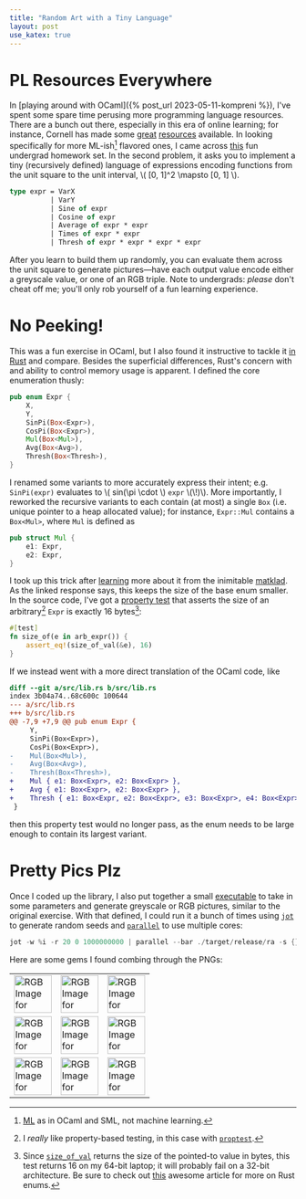 ```yaml
---
title: "Random Art with a Tiny Language"
layout: post
use_katex: true
---
```


# PL Resources Everywhere

In [playing around with OCaml]({% post_url 2023-05-11-kompreni %}), I've
spent some spare time perusing more programming language resources.
There are a bunch out there, especially in this era of online learning; for
instance, Cornell has made some
[great](https://www.cs.cornell.edu/courses/cs6120/2020fa/lesson/)
[resources](https://www.cs.cornell.edu/courses/cs6110/2019sp/schedule.html)
available.
In looking specifically for more ML-ish[^1] flavored ones, I came across
[this](https://ucsd-progsys.github.io/cse130/homeworks/hw2.html) fun undergrad
homework set.
In the second problem, it asks you to implement a tiny (recursively
defined) language of expressions encoding functions from the unit square to the
unit interval, \\( [0, 1]^2 \mapsto [0, 1] \\).

```ocaml
type expr = VarX 
          | VarY 
          | Sine of expr 
          | Cosine of expr 
          | Average of expr * expr 
          | Times of expr * expr 
          | Thresh of expr * expr * expr * expr 
```

After you learn to build them up randomly, you can evaluate them across the
unit square to generate pictures—have each output value encode either a
greyscale value, or one of an RGB triple.
Note to undergrads: _please_ don't cheat off me; you'll only rob yourself of a
fun learning experience.

# No Peeking!

This was a fun exercise in OCaml, but I also found it instructive to tackle it
[in Rust](https://github.com/genos/Workbench/tree/main/ra) and compare.
Besides the superficial differences, Rust's concern with and ability to control
memory usage is apparent.
I defined the core enumeration thusly:

```rust
pub enum Expr {
    X,
    Y,
    SinPi(Box<Expr>),
    CosPi(Box<Expr>),
    Mul(Box<Mul>),
    Avg(Box<Avg>),
    Thresh(Box<Thresh>),
}
```

I renamed some variants to more accurately express their intent; e.g.
`SinPi(expr)` evaluates to \\( sin(\pi \cdot \\) `expr` \\(\\!)\\).
More importantly, I reworked the recursive variants to each contain (at most) a
single `Box` (i.e. unique pointer to a heap allocated value); for instance,
`Expr::Mul` contains a `Box<Mul>`, where `Mul` is defined as

```rust
pub struct Mul {
    e1: Expr,
    e2: Expr,
}
```

I took up this trick after
[learning](https://users.rust-lang.org/t/is-there-a-better-way-to-represent-an-abstract-syntax-tree/9549/4)
more about it from the inimitable [matklad](https://matklad.github.io/).
As the linked response says, this keeps the size of the base enum smaller.
In the source code, I've got a [property
test](https://github.com/genos/Workbench/blob/main/ra/src/lib.rs#L230-L233)
that asserts the size of an arbitrary[^2] `Expr` is exactly 16 bytes[^3]:

```rust
#[test]
fn size_of(e in arb_expr()) {
    assert_eq!(size_of_val(&e), 16)
}
```

If we instead went with a more direct translation of the OCaml code, like

```diff
diff --git a/src/lib.rs b/src/lib.rs
index 3b04a74..68c600c 100644
--- a/src/lib.rs
+++ b/src/lib.rs
@@ -7,9 +7,9 @@ pub enum Expr {
     Y,
     SinPi(Box<Expr>),
     CosPi(Box<Expr>),
-    Mul(Box<Mul>),
-    Avg(Box<Avg>),
-    Thresh(Box<Thresh>),
+    Mul { e1: Box<Expr>, e2: Box<Expr> },
+    Avg { e1: Box<Expr>, e2: Box<Expr> },
+    Thresh { e1: Box<Expr, e2: Box<Expr>, e3: Box<Expr>, e4: Box<Expr> },
 }
```

then this property test would no longer pass, as the enum needs to be large
enough to contain its largest variant.


# Pretty Pics Plz

Once I coded up the library, I also put together a small
[executable](https://github.com/genos/Workbench/blob/main/ra/src/main.rs) to
take in some parameters and generate greyscale or RGB pictures, similar to the
original exercise.
With that defined, I could run it a bunch of times using
[`jot`](https://www.oreilly.com/library/view/mac-os-x/0596003706/re254.html) to
generate random seeds and [`parallel`](https://www.gnu.org/software/parallel/)
to use multiple cores:

```rust
jot -w %i -r 20 0 1000000000 | parallel --bar ./target/release/ra -s {} -d 7 -r
```

Here are some gems I found combing through the PNGs:

<table>
    <tr>
        <td><img src="{{ "/public/126089461_7_512_512_rgb.png" | absolute_url }} " width="66" alt="RGB Image for seed=126089461, depth=7 width & height=512"></td>
        <td><img src="{{ "/public/208259458_7_512_512_rgb.png" | absolute_url }} " width="66" alt="RGB Image for seed=208259458, depth=7 width & height=512"></td>
        <td><img src="{{ "/public/347723950_7_512_512_rgb.png" | absolute_url }} " width="66" alt="RGB Image for seed=347723950, depth=7 width & height=512"></td>
    </tr>
    <tr>
        <td><img src="{{ "/public/765744456_7_512_512_rgb.png" | absolute_url }} " width="66" alt="RGB Image for seed=765744456, depth=7 width & height=512"></td>
        <td><img src="{{ "/public/983185677_6_512_512_rgb.png" | absolute_url }} " width="66" alt="RGB Image for seed=983185677, depth=6 width & height=512"></td>
        <td><img src="{{ "/public/161582962_7_512_512_rgb.png" | absolute_url }} " width="66" alt="RGB Image for seed=161582962, depth=7 width & height=512"></td>
    </tr>
    <tr>
        <td><img src="{{ "/public/176235008_7_512_512_rgb.png" | absolute_url }} " width="66" alt="RGB Image for seed=176235008, depth=7 width & height=512"></td>
        <td><img src="{{ "/public/61786666_7_512_512_rgb.png" | absolute_url }} " width="66" alt="RGB Image for seed=61786666, depth=6 width & height=512"></td>
        <td><img src="{{ "/public/627656271_7_512_512_rgb.png" | absolute_url }} " width="66" alt="RGB Image for seed=627656271, depth=7 width & height=512"></td>
    </tr>
</table>

[^1]: [ML](https://en.wikipedia.org/wiki/ML_(programming_language)) as in OCaml
    and SML, not machine learning.

[^2]: I _really_ like property-based testing, in this case with
    [`proptest`](https://docs.rs/proptest/latest/proptest/).

[^3]: Since
    [`size_of_val`](https://doc.rust-lang.org/std/mem/fn.size_of_val.html)
    returns the size of the pointed-to value in bytes, this test returns 16 on
    my 64-bit laptop; it will probably fail on a 32-bit architecture. Be sure
    to check out
    [this](https://fasterthanli.me/articles/peeking-inside-a-rust-enum) awesome
    article for more on Rust enums.
